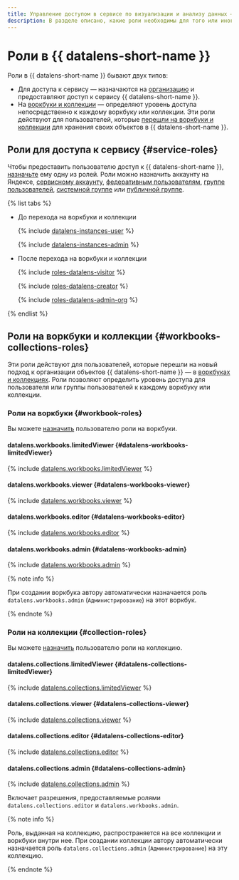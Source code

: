```yaml
---
title: Управление доступом в сервисе по визуализации и анализу данных — {{ datalens-full-name }}
description: В разделе описано, какие роли необходимы для того или иного действия, на какие ресурсы можно назначить роль, какие роли действуют в сервисе.
---
```


# Роли в {{ datalens-short-name }}


Роли в {{ datalens-short-name }} бывают двух типов:

* Для доступа к сервису — назначаются на [организацию](../concepts/organizations.md) и предоставляют доступ к сервису {{ datalens-short-name }}.
* На [воркбуки и коллекции](../workbooks-collections/index.md) — определяют уровень доступа непосредственно к каждому воркбуку или коллекции. Эти роли действуют для пользователей, которые [перешли на воркбуки и коллекции](../workbooks-collections/index.md#enable-workbooks) для хранения своих объектов в {{ datalens-short-name }}.

## Роли для доступа к сервису {#service-roles}

Чтобы предоставить пользователю доступ к {{ datalens-short-name }}, [назначьте](../../organization/security/index.md#add-role) ему одну из ролей. Роли можно назначить аккаунту на Яндексе, [сервисному аккаунту](../../iam/concepts/users/service-accounts.md), [федеративным пользователям](../../iam/concepts/federations.md), [группе пользователей](../../organization/operations/manage-groups.md), [системной группе](../../iam/concepts/access-control/system-group.md) или [публичной группе](../../iam/concepts/access-control/public-group.md).

{% list tabs %}

- До перехода на воркбуки и коллекции

  {% include [datalens-instances-user](../../_includes/roles-datalens-user.md) %}

  {% include [datalens-instances-admin](../../_includes/roles-datalens-admin.md) %}

- После перехода на воркбуки и коллекции

  {% include [roles-datalens-visitor](../../_includes/roles-datalens-visitor.md) %}

  {% include [roles-datalens-creator](../../_includes/roles-datalens-creator.md) %}

  {% include [roles-datalens-admin-org](../../_includes/roles-datalens-admin-org.md) %}

{% endlist %}

## Роли на воркбуки и коллекции {#workbooks-collections-roles}

Эти роли действуют для пользователей, которые перешли на новый подход к организации объектов {{ datalens-short-name }} — в [воркбуках и коллекциях](../workbooks-collections/index.md). Роли позволяют определить уровень доступа для пользователя или группы пользователей к каждому воркбуку или коллекции.

### Роли на воркбуки {#workbook-roles}

Вы можете [назначить](../workbooks-collections/security.md#wb-coll-grant) пользователю роли на воркбуки.

#### datalens.workbooks.limitedViewer {#datalens-workbooks-limitedViewer}

{% include [datalens.workbooks.limitedViewer](../../_roles/datalens/workbooks/limitedViewer.md) %}

#### datalens.workbooks.viewer {#datalens-workbooks-viewer}

{% include [datalens.workbooks.viewer](../../_roles/datalens/workbooks/viewer.md) %}

#### datalens.workbooks.editor {#datalens-workbooks-editor}

{% include [datalens.workbooks.editor](../../_roles/datalens/workbooks/editor.md) %}

#### datalens.workbooks.admin {#datalens-workbooks-admin}

{% include [datalens.workbooks.admin](../../_roles/datalens/workbooks/admin.md) %}

{% note info %}

При создании воркбука автору автоматически назначается роль `datalens.workbooks.admin` (`Администрирование`) на этот воркбук.

{% endnote %}

### Роли на коллекции {#collection-roles}

Вы можете [назначить](../workbooks-collections/security.md#wb-coll-grant) пользователю роли на коллекцию.

#### datalens.collections.limitedViewer {#datalens-collections-limitedViewer}

{% include [datalens.collections.limitedViewer](../../_roles/datalens/collections/limitedViewer.md) %}

#### datalens.collections.viewer {#datalens-collections-viewer}

{% include [datalens.collections.viewer](../../_roles/datalens/collections/viewer.md) %}

#### datalens.collections.editor {#datalens-collections-editor}

{% include [datalens.collections.editor](../../_roles/datalens/collections/editor.md) %}

#### datalens.collections.admin {#datalens-collections-admin}

{% include [datalens.collections.admin](../../_roles/datalens/collections/admin.md) %}

Включает разрешения, предоставляемые ролями `datalens.collections.editor` и `datalens.workbooks.admin`.

{% note info %}

Роль, выданная на коллекцию, распространяется на все коллекции и воркбуки внутри нее. При создании коллекции автору автоматически назначается роль `datalens.collections.admin` (`Администрирование`) на эту коллекцию.

{% endnote %}


